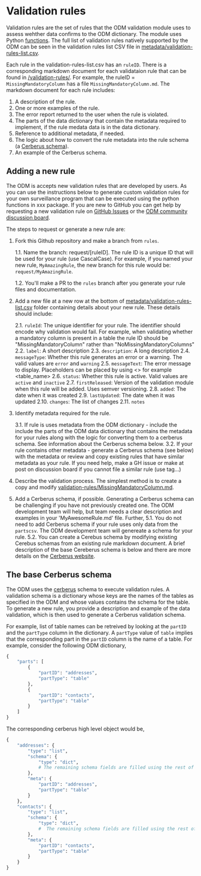 # Validation rules

Validation rules are the set of rules that the ODM validation module uses to assess wehther data confirms to the ODM dictionary. The module uses Python [functions](../module-functions.md). The full list of validation rules natively supported by the ODM can be seen in the validation rules list CSV file in [metadata/validation-rules-list.csv](../../metadata/validation-rules-list.csv).

Each rule in the validation-rules-list.csv has an `ruleID`. There is a corresponding markdown document for each validataion rule that can be found in [/validation-rules/](../../valiation-rules/). For example, the ruleID = `MissingMandatoryColumn` has a file `MissingMandatoryColumn.md`. The markdown document for each rule includes:

1. A description of the rule.
2. One or more examples of the rule.
3. The error report returned to the user when the rule is violated.
4. The parts of the data dictionary that contain the metadata required to implement, if the rule medata data is in the data dictionary.
5. Reference to additional metadata, if needed.
6. The logic about how to convert the rule metadata into the rule schema (a [Cerberus schema](#the-base-cerberus-schema)).
7. An example of the Cerberus schema.

## Adding a new rule

The ODM is accepts new validation rules that are developed by users. As you can use the instructions below to generate custom validation rules for your own surveillance program that can be executed using the python functions in xxx package. If you are new to GitHub you can get help by requesting a new validation rule on [GitHub Issues](https://github.com/Big-Life-Lab/PHES-ODM-Validation/issues) or the [ODM community discussion board](https://odm.discourse.group).

The steps to request or generate a new rule are:

1. Fork this Github repository and make a branch from `rules`.

   1.1. Name the branch: request/[ruleID]. The rule ID is a unique ID that will be used for your rule (use CascalCase). For example, if you named your new rule, `MyAmazingRule`, the new branch for this rule would be: `request/MyAmazingRule`.

   1.2. You'll make a PR to the `rules` branch after you generate your rule files and documentation.

2. Add a new file at a new row at the bottom of [metadata/validation-rules-list.csv](../../metadata/validation-rules-list.csv) folder containing details about your new rule. These details should include:

   2.1. `ruleId`: The unique identifier for your rule. The identifier should encode why validation would fail. For example, when validating whether a mandatory column is present in a table the rule ID should be "MissingMandatoryColumn" rather than "NoMissingMandatoryColumns"
   2.2. `label`: A short description
   2.3. `description`: A long description
   2.4. `messageType`: Whether this rule generates an error or a warning. The valid values are `error` and `warning`
   2.5. `messageText`: The error message to display. Placeholders can be placed by using <> for example <table_name>
   2.6. `status`: Whether this rule is active. Valid values are `active` and `inactive`
   2.7. `firstReleased`: Version of the validation module when this rule will be added. Uses semver versioning.
   2.8. `added`: The date when it was created
   2.9. `lastUpdated`: The date when it was updated
   2.10. `changes`: The list of changes
   2.11. `notes`

3. Identify metadata required for the rule.

   3.1. If rule is uses metadata from the ODM dictionary - include the include the parts of the ODM data dictionary that contains the metadata for your rules along with the logic for converting them to a cerberus schema. See information about the Cerberus schema below.
   3.2. If your rule contains other metadata - generate a Cerberus schema (see below) with the metadata or review and copy existing rules that have similar metadata as your rule. If you need help, make a GH issue or make at post on discussion board if you cannot file a similar rule (use tag...)

4. Describe the validation process. The simplest method is to create a copy and modify [validation-rules/MissingMandatoryColumn.md](MissingMandatoryColumn.md).

5. Add a Cerberus schema, if possible. Generating a Cerberus schema can be challenging if you have not previously created one. The ODM development team will help, but team needs a clear description and examples in your 'MyAwesomeRule.md' file. Further,
   5.1. You do not need to add Cerberus schema if your rule uses only data from the `partscsv`. The ODM development team will genereate a schema for your rule.
   5.2. You can create a Cerebus schema by modifying existing Cerebus schemas from an existing rule markdown document. A brief description of the base Cereberus schema is below and there are more details on the [Cerberus website](https://docs.python-cerberus.org/en/stable/schemas.html).

## The base Cerberus schema

The ODM uses the [cerberus](https://docs.python-cerberus.org/en/stable/schemas.html) schema to execute validation rules. A validation schema is a dictionary whose keys are the names of the tables as specified in the ODM and whose values contains the schema for the table. To generate a new rule, you provide a description and example of the data validation, which is then used to generate a Cerberus validation schema.

For example, list of table names can be retreived by looking at the `partID` and the `partType` column in the dictionary. A `partType` value of `table` implies that the corresponding part in the `partID` column is the name of a table. For example, consider the following ODM dictionary,

```python
{
    "parts": [
        {
            "partID": "addresses",
            "partType": "table"
        },
        {
            "partID": "contacts",
            "partType": "table"
        }
    ]
}
```

The corresponding cerberus high level object would be,

```python
{
    "addresses": {
        "type": "list",
        "schema": {
            "type": "dict",
            # The remaining schema fields are filled using the rest of the dictionary
        },
        "meta": {
            "partID": "addresses",
            "partType": "table"
        }
    },
    "contacts": {
        "type": "list",
        "schema": {
            "type": "dict",
            #  The remaining schema fields are filled using the rest of the dictionary
        },
        "meta": {
            "partID": "contacts",
            "partType": "table"
        }
    }
}
```
